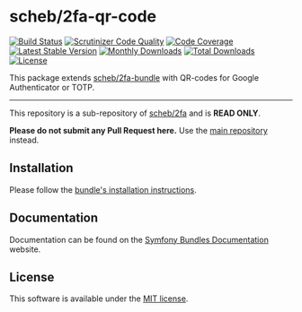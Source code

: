 scheb/2fa-qr-code
=================

[![Build Status](https://github.com/scheb/2fa/workflows/CI/badge.svg?branch=5.x)](https://github.com/scheb/2fa/actions?query=workflow%3ACI+branch%3A5.x)
[![Scrutinizer Code Quality](https://scrutinizer-ci.com/g/scheb/2fa/badges/quality-score.png?b=5.x)](https://scrutinizer-ci.com/g/scheb/2fa/?branch=5.x)
[![Code Coverage](https://scrutinizer-ci.com/g/scheb/2fa/badges/coverage.png?b=5.x)](https://scrutinizer-ci.com/g/scheb/2fa/?branch=5.x)
[![Latest Stable Version](https://img.shields.io/packagist/v/scheb/2fa-qr-code)](https://packagist.org/packages/scheb/2fa-qr-code)
[![Monthly Downloads](https://img.shields.io/packagist/dm/scheb/2fa-qr-code)](https://packagist.org/packages/scheb/2fa-qr-code/stats)
[![Total Downloads](https://img.shields.io/packagist/dt/scheb/2fa-qr-code)](https://packagist.org/packages/scheb/2fa-qr-code/stats)
[![License](https://poser.pugx.org/scheb/2fa-qr-code/license.svg)](https://packagist.org/packages/scheb/2fa-qr-code)

This package extends [scheb/2fa-bundle](https://github.com/scheb/2fa-bundle) with QR-codes for Google Authenticator or
TOTP.

---

This repository is a sub-repository of [scheb/2fa](https://github.com/scheb/2fa) and is **READ ONLY**.

**Please do not submit any Pull Request here.** Use the [main repository](https://github.com/scheb/2fa) instead.

Installation
------------
Please follow the [bundle's installation instructions](https://symfony.com/bundles/SchebTwoFactorBundle/5.x/installation.html).

Documentation
-------------
Documentation can be found on the
[Symfony Bundles Documentation](https://symfony.com/bundles/SchebTwoFactorBundle/5.x/index.html) website.

License
-------
This software is available under the [MIT license](LICENSE).
